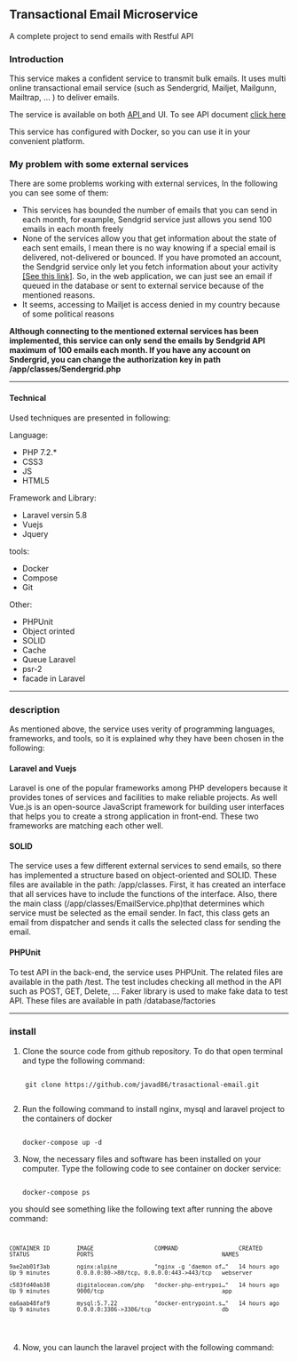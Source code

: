 
<h2>Transactional Email Microservice</h2>

A complete project to send  emails with Restful API

<h3>Introduction</h3>
This service makes a confident service to transmit bulk emails. It uses multi online transactional email service 
(such as Sendergrid, Mailjet, Mailgunn, Mailtrap, ... ) to deliver emails.

The service is available on both 
<a target="_blank" href="https://documenter.getpostman.com/view/1601502/SVYxnFT2?version=latest#5e927dcd-b917-458b-82ac-47a09703429f" > API </a>
 and UI. To see API document 
 <a target="_blank" href="https://documenter.getpostman.com/view/1601502/SVYxnFT2?version=latest#5e927dcd-b917-458b-82ac-47a09703429f" > click here</a> 

 This service has configured with Docker, so you can use it in your convenient platform. 


<h3>My problem with some external services</h3>

There are some problems  working  with external services, In the following you can see some of them:
<ul>
<li>This services has bounded the number of emails that you can send in each month, for example, Sendgrid service just allows you send 100 emails in each month freely </li>
<li>None of the services  allow  you that get information about the state of each sent emails, I mean there is no way knowing if a special email is delivered, not-delivered or bounced. If you have promoted an account, 
 the Sendgrid service only let you fetch information about your activity <a target="_blank" href="https://sendgrid.com/docs/for-developers/sending-email/getting-started-email-activity-api">[See this link]</a>.
  So, in the web application, we can just see an email if queued in the database or sent to external service because of the mentioned reasons.
  </li>
<li>It seems,  accessing to Mailjet is access denied in my country because of some political reasons </li>
</ul>

<b>Although connecting to the mentioned external services has been implemented, this service can only send the emails by
 Sendgrid API maximum of 100 emails each month. If you have any account on Sndergrid, you can change the authorization 
  key in path /app/classes/Sendergrid.php</b>

<hr />
<h4> Technical</h4>  
Used techniques are presented in following:

Language:
<ul>
<li>PHP 7.2.*</li>
<li>CSS3</li>
<li>JS</li>
<li>HTML5</li>
</ul>

Framework and Library:
<ul>
<li>Laravel versin 5.8</li>
<li>Vuejs</li>
<li>Jquery</li>
</ul>

tools:
<ul>
<li>Docker</li>
<li>Compose</li>
<li>Git</li>
</ul>

Other:
<ul>
<li>PHPUnit</li>
<li>Object orinted</li>
<li>SOLID</li>
<li>Cache</li>
<li>Queue Laravel</li>
<li>psr-2</li>
<li>facade in Laravel</>
</ul>

<hr />

<h3>description</h3>

As mentioned above, the service uses verity of programming languages, frameworks, and tools, so it is 
explained why they have been chosen in the following:

<h4>Laravel and Vuejs</h4>

 Laravel is one of the popular frameworks among PHP developers because it provides tones of services and facilities 
 to make reliable projects. As well Vue.js is an open-source JavaScript framework for building user interfaces that helps you to create a strong application in front-end. These two frameworks are matching each other well.
 
<h4>SOLID</h4>

The service uses a few different external services to send emails, so there has implemented a structure based on object-oriented 
and SOLID. These files are available in the path: /app/classes. First, it has created an interface that all services have to include the functions of the interface. Also, there the main class (/app/classes/EmailService.php)that determines which service must be selected as the email sender. In fact, this class gets an email from dispatcher and sends it calls the selected class for sending the email.

<h4>PHPUnit</h4>

To test API in the back-end, the service uses PHPUnit. The related files are available in the path /test. The test includes checking all method in the API such as POST, GET, Delete, ...
 Faker library is used to make fake data to test API. These files are available in path /database/factories
 
 <hr/>
 
<h3>install</h3> 
 
 1. Clone the source code from github repository. To do that open terminal and type the following command:
  <code>
    git clone https://github.com/javad86/trasactional-email.git
    </code>
          
 2. Run the following command to install nginx, mysql and laravel project to the containers of docker
     
     <code>
    docker-compose up -d
    </code>
    
 3. Now, the necessary files and software has been installed on your computer. Type the following code to see container on docker service:
 
    <code>
    docker-compose ps
    </code>
you should see something like the following  text after running the above command:
<code>
 
    CONTAINER ID        IMAGE                  COMMAND                  CREATED             STATUS              PORTS                                      NAMES
    
    9ae2ab01f3ab        nginx:alpine           "nginx -g 'daemon of…"   14 hours ago        Up 9 minutes        0.0.0.0:80->80/tcp, 0.0.0.0:443->443/tcp   webserver
    
    c583fd40ab38        digitalocean.com/php   "docker-php-entrypoi…"   14 hours ago        Up 9 minutes        9000/tcp                                   app
    
    ea6aab48faf9        mysql:5.7.22           "docker-entrypoint.s…"   14 hours ago        Up 9 minutes        0.0.0.0:3306->3306/tcp                     db
    
   </code>

4. Now, you can launch the laravel project with the following command: 